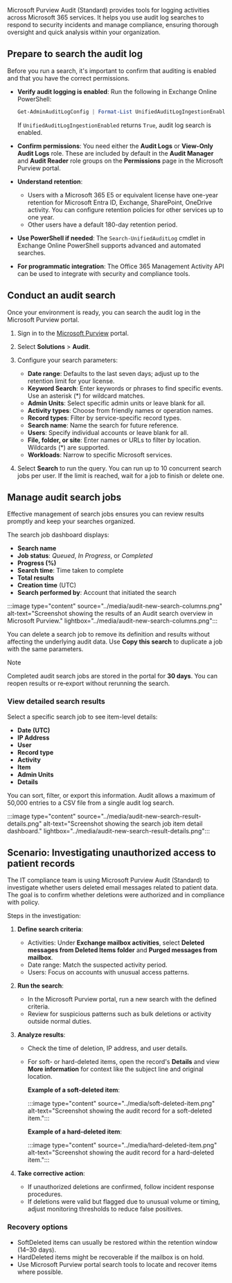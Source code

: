 Microsoft Purview Audit (Standard) provides tools for logging activities across Microsoft 365 services. It helps you use audit log searches to respond to security incidents and manage compliance, ensuring thorough oversight and quick analysis within your organization.

## Prepare to search the audit log

Before you run a search, it's important to confirm that auditing is enabled and that you have the correct permissions.

- **Verify audit logging is enabled**: Run the following in Exchange Online PowerShell:

  ```powershell
  Get-AdminAuditLogConfig | Format-List UnifiedAuditLogIngestionEnabled
  ```

  If `UnifiedAuditLogIngestionEnabled` returns `True`, audit log search is enabled.

- **Confirm permissions**: You need either the **Audit Logs** or **View-Only Audit Logs** role. These are included by default in the **Audit Manager** and **Audit Reader** role groups on the **Permissions** page in the Microsoft Purview portal.

- **Understand retention**:

  - Users with a Microsoft 365 E5 or equivalent license have one-year retention for Microsoft Entra ID, Exchange, SharePoint, OneDrive activity. You can configure retention policies for other services up to one year.
  - Other users have a default 180-day retention period.

- **Use PowerShell if needed**: The `Search-UnifiedAuditLog` cmdlet in Exchange Online PowerShell supports advanced and automated searches.

- **For programmatic integration**: The Office 365 Management Activity API can be used to integrate with security and compliance tools.

## Conduct an audit search

Once your environment is ready, you can search the audit log in the Microsoft Purview portal.

1. Sign in to the [Microsoft Purview](https://purview.microsoft.com/?azure-portal=true) portal.

1. Select **Solutions** > **Audit**.

1. Configure your search parameters:

   - **Date range**: Defaults to the last seven days; adjust up to the retention limit for your license.
   - **Keyword Search**: Enter keywords or phrases to find specific events. Use an asterisk (*) for wildcard matches.
   - **Admin Units**: Select specific admin units or leave blank for all.
   - **Activity types**: Choose from friendly names or operation names.
   - **Record types**: Filter by service-specific record types.
   - **Search name**: Name the search for future reference.
   - **Users**: Specify individual accounts or leave blank for all.
   - **File, folder, or site**: Enter names or URLs to filter by location. Wildcards (*) are supported.
   - **Workloads**: Narrow to specific Microsoft services.

1. Select **Search** to run the query. You can run up to 10 concurrent search jobs per user. If the limit is reached, wait for a job to finish or delete one.

## Manage audit search jobs

Effective management of search jobs ensures you can review results promptly and keep your searches organized.

The search job dashboard displays:

- **Search name**
- **Job status**: _Queued_, _In Progress_, or _Completed_
- **Progress (%)**
- **Search time**: Time taken to complete
- **Total results**
- **Creation time** (UTC)
- **Search performed by**: Account that initiated the search

:::image type="content" source="../media/audit-new-search-columns.png" alt-text="Screenshot showing the results of an Audit search overview in Microsoft Purview." lightbox="../media/audit-new-search-columns.png":::

You can delete a search job to remove its definition and results without affecting the underlying audit data. Use **Copy this search** to duplicate a job with the same parameters.

> [!NOTE]
> Completed audit search jobs are stored in the portal for **30 days**. You can reopen results or re‑export without rerunning the search.

### View detailed search results

Select a specific search job to see item-level details:

- **Date (UTC)**
- **IP Address**
- **User**
- **Record type**
- **Activity**
- **Item**
- **Admin Units**
- **Details**

You can sort, filter, or export this information. Audit allows a maximum of 50,000 entries to a CSV file from a single audit log search.

:::image type="content" source="../media/audit-new-search-result-details.png" alt-text="Screenshot showing the search job item detail dashboard." lightbox="../media/audit-new-search-result-details.png":::

## Scenario: Investigating unauthorized access to patient records

The IT compliance team is using Microsoft Purview Audit (Standard) to investigate whether users deleted email messages related to patient data. The goal is to confirm whether deletions were authorized and in compliance with policy.

Steps in the investigation:

1. **Define search criteria**:

   - Activities: Under **Exchange mailbox activities**, select **Deleted messages from Deleted Items folder** and **Purged messages from mailbox**.
   - Date range: Match the suspected activity period.
   - Users: Focus on accounts with unusual access patterns.

1. **Run the search**:

   - In the Microsoft Purview portal, run a new search with the defined criteria.
   - Review for suspicious patterns such as bulk deletions or activity outside normal duties.

1. **Analyze results**:

   - Check the time of deletion, IP address, and user details.
   - For soft- or hard-deleted items, open the record's **Details** and view **More information** for context like the subject line and original location.

     **Example of a soft-deleted item**:
  
      :::image type="content" source="../media/soft-deleted-item.png" alt-text="Screenshot showing the audit record for a soft-deleted item.":::

     **Example of a hard-deleted item**:

        :::image type="content" source="../media/hard-deleted-item.png" alt-text="Screenshot showing the audit record for a hard-deleted item.":::

1. **Take corrective action**:

   - If unauthorized deletions are confirmed, follow incident response procedures.
   - If deletions were valid but flagged due to unusual volume or timing, adjust monitoring thresholds to reduce false positives.

### Recovery options

- SoftDeleted items can usually be restored within the retention window (14–30 days).
- HardDeleted items might be recoverable if the mailbox is on hold.
- Use Microsoft Purview portal search tools to locate and recover items where possible.
